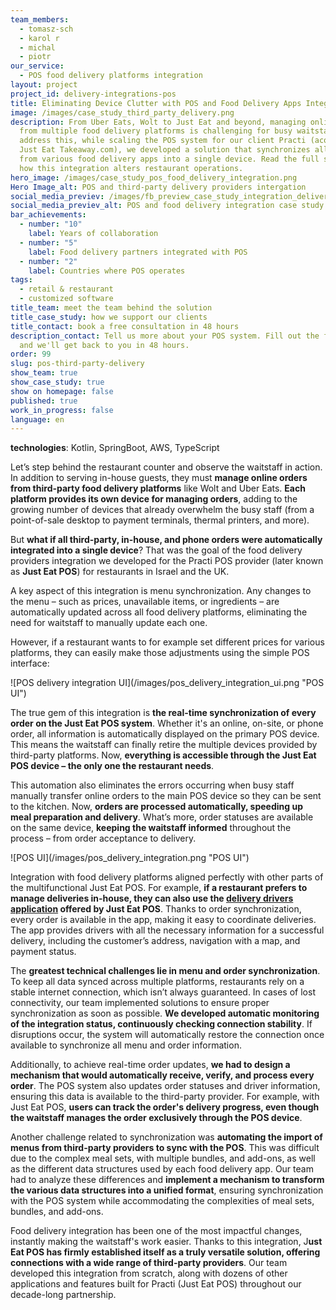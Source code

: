 ```yaml
---
team_members:
  - tomasz-sch
  - karol r
  - michal
  - piotr
our_service:
  - POS food delivery platforms integration
layout: project
project_id: delivery-integrations-pos
title: Eliminating Device Clutter with POS and Food Delivery Apps Integration
image: /images/case_study_third_party_delivery.png
description: From Uber Eats, Wolt to Just Eat and beyond, managing online orders
  from multiple food delivery platforms is challenging for busy waitstaff. To
  address this, while scaling the POS system for our client Practi (acquired by
  Just Eat Takeaway.com), we developed a solution that synchronizes all orders
  from various food delivery apps into a single device. Read the full story of
  how this integration alters restaurant operations.
hero_image: /images/case_study_pos_food_delivery_integration.png
Hero Image_alt: POS and third-party delivery providers intergation
social_media_previev: /images/fb_preview_case_study_integration_delivery_providers_pos.png
social_media_previev_alt: POS and food delivery integration case study
bar_achievements:
  - number: "10"
    label: Years of collaboration
  - number: "5"
    label: Food delivery partners integrated with POS
  - number: "2"
    label: Countries where POS operates
tags:
  - retail & restaurant
  - customized software
title_team: meet the team behind the solution
title_case_study: how we support our clients
title_contact: book a free consultation in 48 hours
description_contact: Tell us more about your POS system. Fill out the form below
  and we'll get back to you in 48 hours.
order: 99
slug: pos-third-party-delivery
show_team: true
show_case_study: true
show on homepage: false
published: true
work_in_progress: false
language: en
---
```

<TitleWithIcon sectionTitle="technologies" titleIcon="/images/skills.svg" titleIconAlt="technologies" />

<Gallery images='[{"src":"/images/kotlin_new_stack_logo.svg","alt":"Kotlin"},{"src":"/images/springboot_update.svg","alt":"Spring Boot"},{"src":"/images/aws_stack_logo_update.svg"},{"src":"/images/case-study_typescript_stack-logo.svg","alt":"TypeScript"}]' />

**technologies**: Kotlin, SpringBoot, AWS, TypeScript

<TitleWithIcon sectionTitle="the problem: handling online orders from various third-party delivery providers" titleIcon="/images/icon_title_about.svg" titleIconAlt="problem" />

Let’s step behind the restaurant counter and observe the waitstaff in action. In addition to serving in-house guests, they must **manage online orders from third-party food delivery platforms** like Wolt and Uber Eats. **Each platform provides its own device for managing orders**, adding to the growing number of devices that already overwhelm the busy staff (from a point-of-sale desktop to payment terminals, thermal printers, and more).

But **what if all third-party, in-house, and phone orders were automatically integrated into a single device**? That was the goal of the food delivery providers integration we developed for the Practi POS provider (later known as **Just Eat POS**) for restaurants in Israel and the UK.

<YouTubeEmbed url='https://www.youtube.com/watch?v=-pUtXXxpsFg' />

<TitleWithIcon sectionTitle="the solution: all restaurant orders synchronized on one device" titleIcon="/images/flag.png" titleIconAlt="the solution:" />

A key aspect of this integration is menu synchronization. Any changes to the menu – such as prices, unavailable items, or ingredients – are automatically updated across all food delivery platforms, eliminating the need for waitstaff to manually update each one. 

However, if a restaurant wants to for example set different prices for various platforms, they can easily make those adjustments using the simple POS interface:

<div className="image">![POS delivery integration UI](/images/pos_delivery_integration_ui.png "POS UI")</div>

The true gem of this integration is **the real-time synchronization of every order on the Just Eat POS system**. Whether it's an online, on-site, or phone order, all information is automatically displayed on the primary POS device. This means the waitstaff can finally retire the multiple devices provided by third-party platforms. Now, **everything is accessible through the Just Eat POS device – the only one the restaurant needs**.

This automation also eliminates the errors occurring when busy staff manually transfer online orders to the main POS device so they can be sent to the kitchen. Now, **orders are processed automatically, speeding up meal preparation and delivery**. What’s more, order statuses are available on the same device, **keeping the waitstaff informed** throughout the process – from order acceptance to delivery.

<div className="image">![POS UI](/images/pos_delivery_integration.png "POS UI")</div>

Integration with food delivery platforms aligned perfectly with other parts of the multifunctional Just Eat POS. For example, **if a restaurant prefers to manage deliveries in-house, they can also use the [delivery drivers application](/projects/delivery-drivers-app/) offered by Just Eat POS**. Thanks to order synchronization, every order is available in the app, making it easy to coordinate deliveries. The app provides drivers with all the necessary information for a successful delivery, including the customer’s address, navigation with a map, and payment status.

<TitleWithIcon sectionTitle="challenges: synchronization with unstable connection, achieving real-time updates" titleIcon="/images/gearwheel.svg" titleIconAlt="challenge" />

The **greatest technical challenges lie in menu and order synchronization**. To keep all data synced across multiple platforms, restaurants rely on a stable internet connection, which isn’t always guaranteed. In cases of lost connectivity, our team implemented solutions to ensure proper synchronization as soon as possible. **We developed automatic monitoring of the integration status, continuously checking connection stability**. If disruptions occur, the system will automatically restore the connection once available to synchronize all menu and order information.

Additionally, to achieve real-time order updates, **we had to design a mechanism that would automatically receive, verify, and process every order**. The POS system also updates order statuses and driver information, ensuring this data is available to the third-party provider. For example, with Just Eat POS, **users can track the order's delivery progress, even though the waitstaff manages the order exclusively through the POS device**.

Another challenge related to synchronization was **automating the import of menus from third-party providers to sync with the POS**. This was difficult due to the complex meal sets, with multiple bundles, and add-ons, as well as the different data structures used by each food delivery app. Our team had to analyze these differences and **implement a mechanism to transform the various data structures into a unified format**, ensuring synchronization with the POS system while accommodating the complexities of meal sets, bundles, and add-ons.

<TitleWithIcon sectionTitle="the results: standing out through integrations with numerous food delivery providers" titleIcon="/images/icon_result_svg.svg" titleIconAlt="the results of the collaboration" />

Food delivery integration has been one of the most impactful changes, instantly making the waitstaff's work easier. Thanks to this integration, J**ust Eat POS has firmly established itself as a truly versatile solution, offering connections with a wide range of third-party providers**. Our team developed this integration from scratch, along with dozens of other applications and features built for Practi (Just Eat POS) throughout our decade-long partnership.